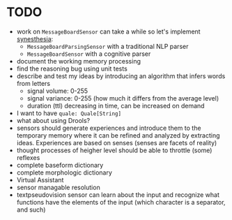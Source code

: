 # TODO

- work on `MessageBoardSensor` can take a while so let's implement [synesthesia](https://en.wikipedia.org/wiki/Synesthesia):
  - `MessageBoardParsingSensor` with a traditional NLP parser
  - `MessageBoardSensor` with a cognitive parser
- document the working memory processing
- find the reasoning bug using unit tests
- describe and test my ideas by introducing an algorithm that infers words from letters
  - signal volume: 0-255
  - signal variance: 0-255 (how much it differs from the average level)
  - duration (ttl) decreasing in time, can be increased on demand
- I want to have `quale: Quale[String]`
- what about using Drools?
- sensors should generate experiences and introduce them to the temporary memory where it can be refined and analyzed 
  by extracting ideas. Experiences are based on senses (senses are facets of reality)
- thought processes of heigher level should be able to throttle (some) reflexes
- complete baseform dictionary
- complete morphologic dictionary
- Virtual Assistant
- sensor managable resolution 
- textpseudovision sensor can learn about the input and recognize what functions have the elements of the input (which character is a
  separator, and such)
